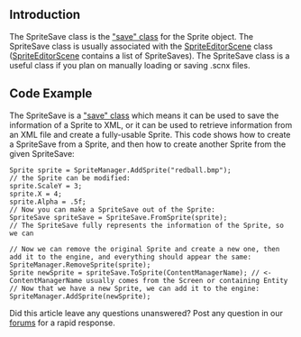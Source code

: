 ## Introduction

The SpriteSave class is the ["save" class](/frb/docs/index.php?title=Tutorials:Save_Classes.md "Tutorials:Save Classes") for the Sprite object. The SpriteSave class is usually associated with the [SpriteEditorScene](/frb/docs/index.php?title=FlatRedBall.Content.SpriteEditorScene.md "FlatRedBall.Content.SpriteEditorScene") class ([SpriteEditorScene](/frb/docs/index.php?title=FlatRedBall.Content.SpriteEditorScene.md "FlatRedBall.Content.SpriteEditorScene") contains a list of SpriteSaves). The SpriteSave class is a useful class if you plan on manually loading or saving .scnx files.

## Code Example

The SpriteSave is a ["save" class](/frb/docs/index.php?title=Tutorials:Save_Classes.md "Tutorials:Save Classes") which means it can be used to save the information of a Sprite to XML, or it can be used to retrieve information from an XML file and create a fully-usable Sprite. This code shows how to create a SpriteSave from a Sprite, and then how to create another Sprite from the given SpriteSave:

    Sprite sprite = SpriteManager.AddSprite("redball.bmp");
    // the Sprite can be modified:
    sprite.ScaleY = 3;
    sprite.X = 4;
    sprite.Alpha = .5f;
    // Now you can make a SpriteSave out of the Sprite:
    SpriteSave spriteSave = SpriteSave.FromSprite(sprite);
    // The SpriteSave fully represents the information of the Sprite, so we can 

    // Now we can remove the original Sprite and create a new one, then add it to the engine, and everything should appear the same:
    SpriteManager.RemoveSprite(sprite);
    Sprite newSprite = spriteSave.ToSprite(ContentManagerName); // <- ContentManagerName usually comes from the Screen or containing Entity
    // Now that we have a new Sprite, we can add it to the engine:
    SpriteManager.AddSprite(newSprite);

Did this article leave any questions unanswered? Post any question in our [forums](/frb/forum/.md) for a rapid response.

